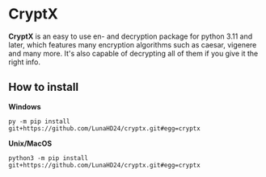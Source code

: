 # CryptX
**CryptX** is an easy to use en- and decryption package for python 3.11 and later,
which features many encryption algorithms such as caesar, vigenere and many more.
It's also capable of decrypting all of them if you give it the right info.

## How to install
**Windows**
```
py -m pip install git+https://github.com/LunaHD24/cryptx.git#egg=cryptx
```

**Unix/MacOS**
```
python3 -m pip install git+https://github.com/LunaHD24/cryptx.git#egg=cryptx
```
